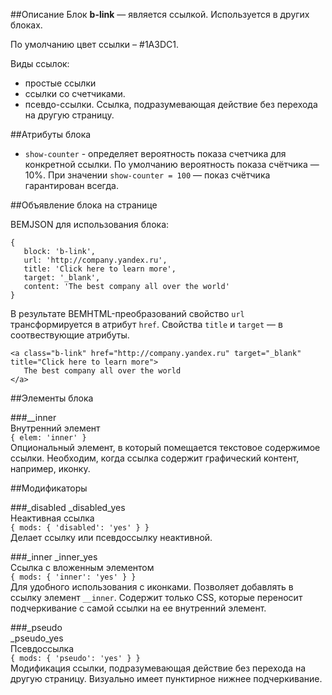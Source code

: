 ##Описание
Блок **b-link** — является ссылкой. Используется в других блоках.

По умолчанию цвет ссылки – #1A3DC1.

Виды ссылок:

* простые ссылки
* ссылки со счетчиками. 
* псевдо-ссылки. Ссылка, подразумевающая действие без перехода на другую страницу.

##Атрибуты блока
* `show-counter` - определяет вероятность показа счетчика для конкретной ссылки. По умолчанию вероятность показа счётчика — 10%. При значении `show-counter = 100` — показ счётчика гарантирован всегда.
 
##Объявление блока на странице

BEMJSON для использования блока:

```
{
   block: 'b-link',
   url: 'http://company.yandex.ru',
   title: 'Click here to learn more',
   target: '_blank',
   content: 'The best company all over the world'
}
```
В результате BEMHTML-преобразований cвойство `url` трансформируется в атрибут `href`. Свойства `title` и `target` — в соотвествующие атрибуты.

```
<a class="b-link" href="http://company.yandex.ru" target="_blank" title="Click here to learn more">
   The best company all over the world
</a>
```
##Элементы блока

###__inner  
Внутренний элемент  
`{ elem: 'inner' }`  
Опциональный элемент, в который помещается текстовое содержимое ссылки. Необходим, когда ссылка содержит графический контент, например, иконку.

##Модификаторы

###_disabled
_disabled_yes  
Неактивная ссылка  
`{ mods: { 'disabled': 'yes' } }`  
Делает ссылку или псевдоссылку неактивной.

###_inner
_inner_yes  
Ссылка с вложенным элементом   
`{ mods: { 'inner': 'yes' } }`  
Для удобного использования с иконками. Позволяет добавлять в ссылку элемент `__inner`. Содержит только CSS, которые переносит подчеркивание с самой ссылки на ее внутренний элемент.

###_pseudo  
_pseudo_yes  
Псевдоссылка  
`{ mods: { 'pseudo': 'yes' } }`  
Модификация ссылки, подразумевающая действие без перехода на другую страницу. Визуально имеет пунктирное нижнее подчеркивание.
